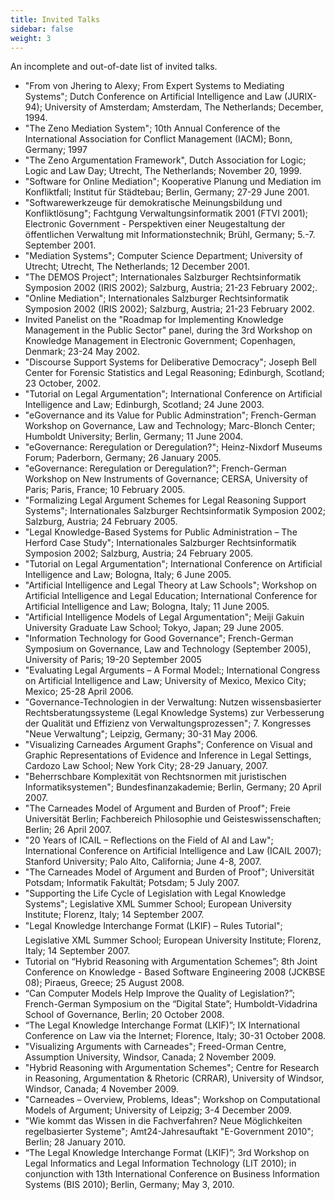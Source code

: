 ```yaml
---
title: Invited Talks
sidebar: false
weight: 3
---
```


An incomplete and out-of-date list of invited talks.

- "From von Jhering to Alexy; From Expert Systems to Mediating
  Systems"; Dutch Conference on Artificial Intelligence and Law
  (JURIX-94); University of Amsterdam; Amsterdam, The Netherlands;
  December, 1994.
- "The Zeno Mediation System"; 10th Annual Conference of the
  International Association for Conflict Management (IACM); Bonn,
  Germany; 1997
- "The Zeno Argumentation Framework", Dutch Association for Logic;
  Logic and Law Day; Utrecht, The Netherlands; November 20, 1999.
- "Software for Online Mediation"; Kooperative Planung und Mediation
  im Konfliktfall; Institut für Städtebau; Berlin, Germany; 27-29
  June 2001.
- "Softwarewerkzeuge für demokratische Meinungsbildung und
  Konfliktlösung"; Fachtgung Verwaltungsinformatik 2001 (FTVI 2001);
  Electronic Government - Perspektiven einer Neugestaltung der
  öffentlichen Verwaltung mit Informationstechnik; Brühl,
  Germany; 5.-7. September 2001.
- "Mediation Systems"; Computer Science Department; University of
  Utrecht; Utrecht, The Netherlands; 12 December 2001.
- "The DEMOS Project"; Internationales Salzburger Rechtsinformatik
  Symposion 2002 (IRIS 2002); Salzburg, Austria; 21-23 February 2002;.
- "Online Mediation"; Internationales Salzburger Rechtsinformatik
  Symposion 2002 (IRIS 2002); Salzburg, Austria; 21-23 February 2002.
- Invited Panelist on the "Roadmap for Implementing Knowledge
  Management in the Public Sector" panel, during the 3rd Workshop on
  Knowledge Management in Electronic Government; Copenhagen, Denmark;
  23-24 May 2002.
- "Discourse Support Systems for Deliberative Democracy"; Joseph Bell
  Center for Forensic Statistics and Legal Reasoning; Edinburgh,
  Scotland; 23 October, 2002.
- "Tutorial on Legal Argumentation"; International Conference on
  Artificial Intelligence and Law; Edinburgh, Scotland; 24 June 2003.
- "eGovernance and its Value for Public Adminstration"; French-German
  Workshop on Governance, Law and Technology; Marc-Blonch Center;
  Humboldt University; Berlin, Germany; 11 June 2004.
- "eGovernance: Reregulation or Deregulation?"; Heinz-Nixdorf Museums
  Forum; Paderborn, Germany; 26 January 2005.
- "eGovernance: Reregulation or Deregulation?"; French-German Workshop
  on New Instruments of Governance; CERSA, University of Paris; Paris,
  France; 10 February 2005.
- "Formalizing Legal Argument Schemes for Legal Reasoning Support
  Systems"; Internationales Salzburger Rechtsinformatik Symposion
  2002; Salzburg, Austria; 24 February 2005.
- "Legal Knowledge-Based Systems for Public Administration – The
  Herford Case Study"; Internationales Salzburger Rechtsinformatik
  Symposion 2002; Salzburg, Austria; 24 February 2005.
- "Tutorial on Legal Argumentation"; International Conference on
  Artificial Intelligence and Law; Bologna, Italy; 6 June 2005.
- "Artificial Intelligence and Legal Theory at Law Schools"; Workshop
  on Artificial Intelligence and Legal Education; International
  Conference for Artificial Intelligence and Law; Bologna, Italy; 11
  June 2005.
- "Artificial Intelligence Models of Legal Argumentation"; Meiji
  Gakuin University Graduate Law School; Tokyo, Japan; 29 June 2005.
- "Information Technology for Good Governance"; French-German
  Symposium on Governance, Law and Technology (September 2005),
  University of Paris; 19-20 September 2005
- "Evaluating Legal Arguments – A Formal Model:; International
  Congress on Artificial Intelligence and Law; University of Mexico,
  Mexico City; Mexico; 25-28 April 2006.
- "Governance-Technologien in der Verwaltung: Nutzen wissensbasierter
  Rechtsberatungssysteme (Legal Knowledge Systems) zur Verbesserung
  der Qualität und Effizienz von Verwaltungsprozessen"; 7. Kongresses
  "Neue Verwaltung"; Leipzig, Germany; 30-31 May 2006.
- "Visualizing Carneades Argument Graphs"; Conference on Visual and
  Graphic Representations of Evidence and Inference in Legal Settings,
  Cardozo Law School; New York City; 28-29 January, 2007.
- "Beherrschbare Komplexität von Rechtsnormen mit juristischen
  Informatiksystemen"; Bundesfinanzakademie; Berlin, Germany; 20
  April 2007.
- "The Carneades Model of Argument and Burden of Proof"; Freie
  Universität Berlin; Fachbereich Philosophie und
  Geisteswissenschaften; Berlin; 26 April 2007.
- "20 Years of ICAIL – Reflections on the Field of AI and Law";
  International Conference on Artificial Intelligence and Law (ICAIL
  2007); Stanford University; Palo Alto, California; June 4-8, 2007.
- "The Carneades Model of Argument and Burden of Proof"; Universität
  Potsdam; Informatik Fakultät; Potsdam; 5 July 2007.
- "Supporting the Life Cycle of Legislation with Legal Knowledge
  Systems"; Legislative XML Summer School; European University
  Institute; Florenz, Italy; 14 September 2007.
- "Legal Knowledge Interchange Format (LKIF) – Rules Tutorial";
  Legislative XML Summer School; European University Institute;
  Florenz, Italy; 14 September 2007.
- Tutorial on “Hybrid Reasoning with Argumentation Schemes”; 8th Joint
  Conference on Knowledge - Based Software Engineering 2008 (JCKBSE
  08); Piraeus, Greece; 25 August 2008.
- “Can Computer Models Help Improve the Quality of Legislation?”;
  French-German Symposium on the “Digital State”; Humboldt-Vidadrina
  School of Governance, Berlin; 20 October 2008.
- “The Legal Knowledge Interchange Format (LKIF)”; IX International
  Conference on Law via the Internet; Florence, Italy; 30-31
  October 2008.
- "Visualizing Arguments with Carneades"; Freed-Orman Centre,
  Assumption University, Windsor, Canada; 2 November 2009.
- "Hybrid Reasoning with Argumentation Schemes"; Centre for Research
  in Reasoning, Argumentation & Rhetoric (CRRAR), University of
  Windsor, Windsor, Canada; 4 November 2009.
- "Carneades – Overview, Problems, Ideas"; Workshop on Computational
  Models of Argument; University of Leipzig; 3-4 December 2009.
- "Wie kommt das Wissen in die Fachverfahren?  Neue Möglichkeiten
  regelbasierter Systeme"; Amt24-Jahresauftakt "E-Government 2010";
  Berlin; 28 January 2010.
- “The Legal Knowledge Interchange Format (LKIF)”; 3rd Workshop on
  Legal Informatics and Legal Information Technology (LIT 2010); in
  conjunction with 13th International Conference on Business
  Information Systems (BIS 2010); Berlin, Germany; May 3, 2010.
